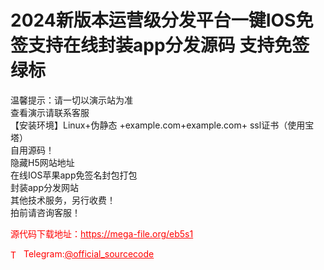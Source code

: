 # 2024新版本运营级分发平台一键IOS免签支持在线封装app分发源码 支持免签绿标

温馨提示：请一切以演示站为准<br>查看演示请联系客服<br>【安装环境】Linux+伪静态 +example.com+example.com+ ssl证书（使用宝塔）<br>自用源码！<br>隐藏H5网站地址<br>在线IOS苹果app免签名封包打包<br>封装app分发网站<br>其他技术服务，另行收费！<br>拍前请咨询客服！<br>


<p style="color: red;">源代码下载地址：<a href="https://mega-file.org/eb5s1" style="color: red;">https://mega-file.org/eb5s1</a></p><p style="color: red;"><img src="https://cdn-icons-png.flaticon.com/512/2111/2111646.png" alt="Telegram Icon" style="width: 16px; vertical-align: middle; margin-right: 5px;">Telegram:<a href="https://t.me/official_sourcecode" style="color: red;">@official_sourcecode</a></p>